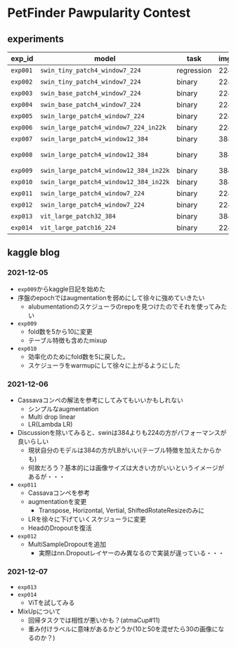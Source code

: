 # PetFinder Pawpularity Contest
## experiments
| exp_id | model | task | img_size | CV | Public | Memo |
| --- | --- | --- | --- | --- | --- | --- |
| `exp001` | `swin_tiny_patch4_window7_224` | regression | 224 | - | 18.62484
| `exp002` | `swin_tiny_patch4_window7_224` | binary | 224 | - | 18.44126
| `exp003` | `swin_base_patch4_window7_224` | binary | 224 | - | - |
| `exp004` | `swin_base_patch4_window7_224` | binary | 224 | - | 18.23485
| `exp005` | `swin_large_patch4_window7_224` | binary | 224 | - | 18.09551
| `exp006` | `swin_large_patch4_window7_224_in22k` | binary | 224 | - | 18.10436
| `exp007` | `swin_large_patch4_window12_384` | binary | 384 | - | 18.05763
| `exp008` | `swin_large_patch4_window12_384` | binary | 384 | - | 17.96711 (17.96861) | (TTA)
| `exp009` | `swin_large_patch4_window12_384_in22k` | binary | 384 | - | 17.96142
| `exp010` | `swin_large_patch4_window12_384_in22k` | binary | 384 | - | 18.04634
| `exp011` | `swin_large_patch4_window7_224` | binary | 224 | - | 18.14715
| `exp012` | `swin_large_patch4_window7_224` | binary | 224 | - | 18.12262
| `exp013` | `vit_large_patch32_384` | binary | 384 | - |
| `exp014` | `vit_large_patch16_224` | binary | 224 | - |

## kaggle blog
### 2021-12-05
- `exp009`からkaggle日記を始めた
- 序盤のepochではaugmentationを弱めにして徐々に強めていきたい
    - alubumentationのスケジューラのrepoを見つけたのでそれを使ってみたい
- `exp009`
    - fold数を5から10に変更
    - テーブル特徴も含めたmixup
- `exp010`
    - 効率化のためにfold数を5に戻した。
    - スケジューラをwarmupにして徐々に上がるようにした
### 2021-12-06
- Cassavaコンペの解法を参考にしてみてもいいかもしれない
    - シンプルなaugmentation
    - Multi drop linear
    - LR(Lambda LR)
- Discussionを除いてみると、swinは384よりも224の方がパフォーマンスが良いらしい
    - 現状自分のモデルは384の方がLBがいい(テーブル特徴を加えたからかも)
    - 何故だろう？基本的には画像サイズは大きい方がいいというイメージがあるが・・・
- `exp011`
    - Cassavaコンペを参考
    - augmentationを変更
        - Transpose, Horizontal, Vertial, ShiftedRotateResizeのみに
    - LRを徐々に下げていくスケジューラに変更
    - HeadのDropoutを復活
- `exp012`
    - MultiSampleDropoutを追加
        - 実際はnn.Dropoutレイヤーのみ異なるので実装が違っている・・・
### 2021-12-07
- `exp013`
- `exp014`
    - ViTを試してみる
- MixUpについて
    - 回帰タスクでは相性が悪いかも？(atmaCup#11)
    - 重み付けラベルに意味があるかどうか(10と50を混ぜたら30の画像になるのか？)
